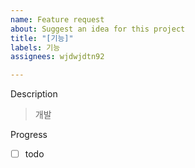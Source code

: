 ```yaml
---
name: Feature request
about: Suggest an idea for this project
title: "[기능]"
labels: 기능
assignees: wjdwjdtn92

---
```


Description
> 개발

Progress
- [ ] todo
